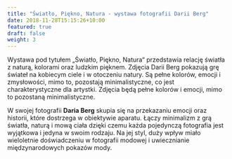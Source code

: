 ```yaml
---
title: "Światło, Piękno, Natura - wystawa fotografii Darii Berg"
date: 2018-11-28T15:15:26+10:00
featured: true
draft: false
weight: 3
---
```


Wystawa pod tytułem „Światło, Piękno, Natura“ przedstawia relację światła z naturą, kolorami oraz ludzkim pięknem. Zdjęcia Darii Berg pokazują grę świateł na kobiecym ciele i w otoczeniu natury. Są pełne kolorów, emocji i zmysłowości, mimo to, pozostają minimalistyczne, co jest charakterystyczne dla artystki. Zdjęcia będą pełne kolorów i emocji, mimo to pozostaną minimalistyczne.

W swojej fotografii **Daria Berg** skupia się na przekazaniu emocji oraz historii, które dostrzega w obiektywie aparatu. Łączy minimalizm z grą światła, naturą i mową ciała dzięki czemu każda pojedynczą fotografia jest wyjątkowa i jedyna w swoim rodzaju. Na jej styl, duży wpływ miało wieloletnie doświadczeniu w fotografii modowej i uwiecznianie międzynarodowych pokazów mody.
